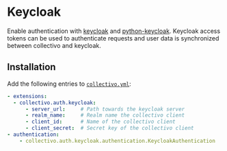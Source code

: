 # Keycloak

Enable authentication with [keycloak](https://www.keycloak.org/) and [python-keycloak](https://github.com/marcospereirampj/python-keycloak). Keycloak access tokens can be used to authenticate requests and user data is synchronized between collectivo and keycloak.

## Installation

Add the following entries to [`collectivo.yml`](reference.md#settings):

```yaml
- extensions:
  - collectivo.auth.keycloak:
      - server_url:     # Path towards the keycloak server
      - realm_name:     # Realm name the collectivo client
      - client_id:      # Name of the collectivo client
      - client_secret:  # Secret key of the collectivo client
- authentication:
    - collectivo.auth.keycloak.authentication.KeycloakAuthentication
```
